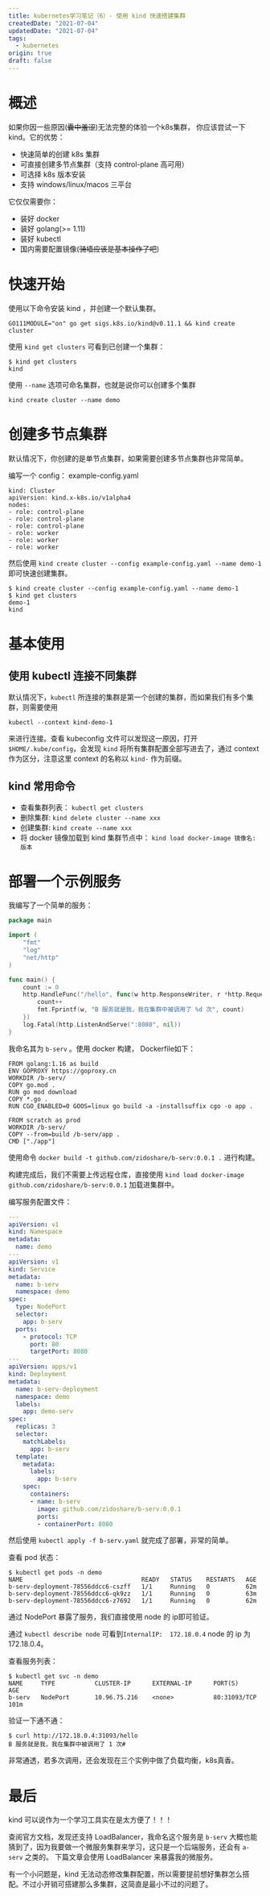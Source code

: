 ```yaml
---
title: kubernetes学习笔记（6）- 使用 kind 快速搭建集群
createdDate: "2021-07-04"
updatedDate: "2021-07-04"
tags:
  - kubernetes
origin: true
draft: false
---
```


# 概述

如果你因一些原因(<del>囊中羞涩</del>)无法完整的体验一个k8s集群， 你应该尝试一下 kind。它的优势：

* 快速简单的创建 k8s 集群
* 可直接创建多节点集群（支持 control-plane 高可用）
* 可选择 k8s 版本安装
* 支持 windows/linux/macos 三平台

它仅仅需要你：

* 装好 docker
* 装好 golang(>= 1.11)
* 装好 kubectl
* 国内需要配置镜像(<del>骑墙应该是基本操作了吧</del>)

# 快速开始

使用以下命令安装 kind ，并创建一个默认集群。

```
GO111MODULE="on" go get sigs.k8s.io/kind@v0.11.1 && kind create cluster
```

使用 `kind get clusters` 可看到已创建一个集群：

```shell
$ kind get clusters
kind
```

使用 `--name` 选项可命名集群，也就是说你可以创建多个集群
```
kind create cluster --name demo
```

# 创建多节点集群

默认情况下，你创建的是单节点集群，如果需要创建多节点集群也非常简单。

编写一个 config： example-config.yaml

```
kind: Cluster
apiVersion: kind.x-k8s.io/v1alpha4
nodes:
- role: control-plane
- role: control-plane
- role: control-plane
- role: worker
- role: worker
- role: worker
```

然后使用 `kind create cluster --config example-config.yaml --name demo-1` 即可快速创建集群。

```
$ kind create cluster --config example-config.yaml --name demo-1
$ kind get clusters
demo-1
kind
```

# 基本使用

## 使用 kubectl 连接不同集群

默认情况下，`kubectl` 所连接的集群是第一个创建的集群，而如果我们有多个集群，则需要使用 
```
kubectl --context kind-demo-1
```
来进行连接。查看 kubeconfig 文件可以发现这一原因，打开`$HOME/.kube/config`，会发现 `kind` 将所有集群配置全部写进去了，通过 context 作为区分，注意这里 context 的名称以 `kind-` 作为前缀。

## kind 常用命令

* 查看集群列表： `kubectl get clusters`
* 删除集群: `kind delete cluster --name xxx`
* 创建集群: `kind create --name xxx`
* 将 docker 镜像加载到 kind 集群节点中： `kind load docker-image 镜像名:版本`

# 部署一个示例服务

我编写了一个简单的服务：

```go
package main

import (
	"fmt"
	"log"
	"net/http"
)

func main() {
	count := 0
	http.HandleFunc("/hello", func(w http.ResponseWriter, r *http.Request) {
		count++
		fmt.Fprintf(w, "B 服务就是我，我在集群中被调用了 %d 次", count)
	})
	log.Fatal(http.ListenAndServe(":8080", nil))
}

```

我命名其为 `b-serv` 。使用 docker 构建， Dockerfile如下：


```
FROM golang:1.16 as build
ENV GOPROXY https://goproxy.cn
WORKDIR /b-serv/
COPY go.mod .
RUN go mod download
COPY *.go .
RUN CGO_ENABLED=0 GOOS=linux go build -a -installsuffix cgo -o app .

FROM scratch as prod
WORKDIR /b-serv/
COPY --from=build /b-serv/app .
CMD ["./app"]
```

使用命令 `docker build -t github.com/zidoshare/b-serv:0.0.1 .` 进行构建。

构建完成后，我们不需要上传远程仓库，直接使用 `kind load docker-image github.com/zidoshare/b-serv:0.0.1` 加载进集群中。

编写服务配置文件：

```yaml
---
apiVersion: v1
kind: Namespace
metadata:
  name: demo
---
apiVersion: v1
kind: Service
metadata:
  name: b-serv
  namespace: demo
spec:
  type: NodePort
  selector:
    app: b-serv
  ports:
    - protocol: TCP
      port: 80
      targetPort: 8080
---
apiVersion: apps/v1
kind: Deployment
metadata:
  name: b-serv-deployment
  namespace: demo
  labels:
    app: demo-serv
spec:
  replicas: 3
  selector:
    matchLabels:
      app: b-serv
  template:
    metadata:
      labels:
        app: b-serv
    spec:
      containers:
      - name: b-serv
        image: github.com/zidoshare/b-serv:0.0.1
        ports:
        - containerPort: 8080
```

然后使用 `kubectl apply -f b-serv.yaml` 就完成了部署，非常的简单。

查看 pod 状态：
```shell
$ kubectl get pods -n demo
NAME                                 READY   STATUS    RESTARTS   AGE
b-serv-deployment-78556ddcc6-cszff   1/1     Running   0          62m
b-serv-deployment-78556ddcc6-qk9zz   1/1     Running   0          63m
b-serv-deployment-78556ddcc6-z7692   1/1     Running   0          62m
```

通过 NodePort 暴露了服务，我们直接使用 node 的 ip即可验证。

通过 `kubectl describe node` 可看到`InternalIP:  172.18.0.4`
 node 的 ip 为 172.18.0.4。

查看服务列表：

```shell
$ kubectl get svc -n demo
NAME     TYPE           CLUSTER-IP      EXTERNAL-IP      PORT(S)        AGE
b-serv   NodePort       10.96.75.216    <none>           80:31093/TCP   101m
```
验证一下通不通：
```shell
$ curl http://172.18.0.4:31093/hello
B 服务就是我，我在集群中被调用了 1 次#
```

非常通透，若多次调用，还会发现在三个实例中做了负载均衡，k8s真香。

# 最后

kind 可以说作为一个学习工具实在是太方便了！！！

查阅官方文档，发现还支持 LoadBalancer，我命名这个服务是 `b-serv` 大概也能猜到了，因为我要做一个微服务集群来学习，这只是一个后端服务，还会有 `a-serv` 之类的。 下篇文章会使用 LoadBalancer 来暴露我的微服务。

有一个小问题是，kind 无法动态修改集群配置，所以需要提前想好集群怎么搭配。不过小开销可搭建那么多集群，这简直是最小不过的问题了。